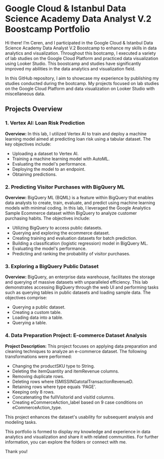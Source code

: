 # Google Cloud & Istanbul Data Science Academy Data Analyst V.2 Boostcamp Portfolio


Hi there! I’m Ceren, and I participated in the Google Cloud & Istanbul Data Science Academy Data Analyst V.2 Boostcamp to enhance my skills in data analytics and visualization. Throughout this bootcamp, I executed a variety of lab studies on the Google Cloud Platform and practiced data visualization using Looker Studio. This boostcamp and studies have significantly improved my abilities in the data analytics and visualization field.

In this GitHub repository, I aim to showcase my experience by publishing my studies conducted during the bootcamp. My projects focused on lab studies on the Google Cloud Platform and data visualization on Looker Studio with miscellaneous data.

## Projects Overview

### 1. Vertex AI: Loan Risk Prediction

**Overview:**
In this lab, I utilized Vertex AI to train and deploy a machine learning model aimed at predicting loan risk using a tabular dataset. The key objectives include:
- Uploading a dataset to Vertex AI.
- Training a machine learning model with AutoML.
- Evaluating the model's performance.
- Deploying the model to an endpoint.
- Obtaining predictions.

### 2. Predicting Visitor Purchases with BigQuery ML

**Overview:**
BigQuery ML (BQML) is a feature within BigQuery that enables data analysts to create, train, evaluate, and predict using machine learning models with minimal coding. In this lab, I leveraged the Google Analytics Sample Ecommerce dataset within BigQuery to analyze customer purchasing habits. The objectives include:
- Utilizing BigQuery to access public datasets.
- Querying and exploring the ecommerce dataset.
- Creating training and evaluation datasets for batch prediction.
- Building a classification (logistic regression) model in BigQuery ML.
- Evaluating the model's performance.
- Predicting and ranking the probability of visitor purchases.

### 3. Exploring a BigQuery Public Dataset

**Overview:**
BigQuery, an enterprise data warehouse, facilitates the storage and querying of massive datasets with unparalleled efficiency. This lab demonstrates accessing BigQuery through the web UI and performing tasks such as querying tables in public datasets and loading sample data. The objectives comprise:
- Querying a public dataset.
- Creating a custom table.
- Loading data into a table.
- Querying a table.

### 4. Data Preparation Project: E-commerce Dataset Analysis

**Project Description:**
This project focuses on applying data preparation and cleaning techniques to analyze an e-commerce dataset. The following transformations were performed:
- Changing the productSKU type to String.
- Deleting the itemQuantity and itemRevenue columns.
- Removing duplicate rows.
- Deleting rows where ISMISSINGatotalTransactionRevenueD.
- Retaining rows where type equals 'PAGE'.
- Keeping only 8 rows.
- Concatenating the fullVisitorid and visitId columns.
- Creating eCommerceAction_label based on 9 case conditions on eCommerceAction_type.

This project enhances the dataset's usability for subsequent analysis and modeling tasks.

This portfolio is formed to display my knowledge and experience in data analytics and visualization and share it with related communities. For further information, you can explore the folders or connect with me.

Thank you!

